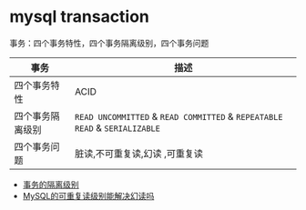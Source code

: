 # mysql transaction

事务：四个事务特性，四个事务隔离级别，四个事务问题

| 事务             | 描述                                                                       |
| ---------------- | -------------------------------------------------------------------------- |
| 四个事务特性     | ACID                                                                     |
| 四个事务隔离级别 | `READ UNCOMMITTED` & `READ COMMITTED` & `REPEATABLE READ` & `SERIALIZABLE` |
| 四个事务问题     | 脏读,不可重复读,幻读 ,可重复读                                             |

- [事务的隔离级别](https://www.cnblogs.com/digdeep/p/4968453.html)
- [MySQL的可重复读级别能解决幻读吗](https://www.cnblogs.com/liyus/p/10556563.html)
